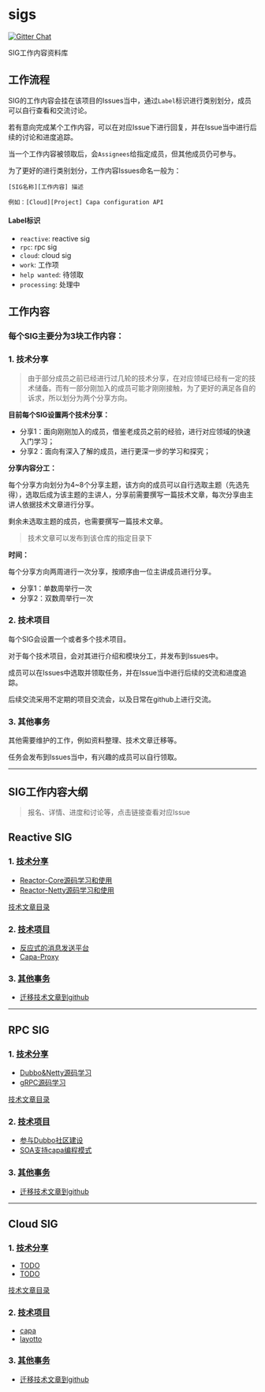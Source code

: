 # sigs

[![Gitter Chat](https://badges.gitter.im/Join%20Chat.svg)](https://groups.google.com/g/reactive-group)

SIG工作内容资料库

## 工作流程

SIG的工作内容会挂在该项目的Issues当中，通过`Label`标识进行类别划分，成员可以自行查看和交流讨论。

若有意向完成某个工作内容，可以在对应Issue下进行回复，并在Issue当中进行后续的讨论和进度追踪。

当一个工作内容被领取后，会`Assignees`给指定成员，但其他成员仍可参与。

为了更好的进行类别划分，工作内容Issues命名一般为：

```
[SIG名称][工作内容] 描述

例如：[Cloud][Project] Capa configuration API
```

#### Label标识

+ `reactive`: reactive sig
+ `rpc`: rpc sig
+ `cloud`: cloud sig
+ `work`: 工作项
+ `help wanted`: 待领取
+ `processing`: 处理中

## 工作内容

### 每个SIG主要分为3块工作内容：

### 1. 技术分享

> 由于部分成员之前已经进行过几轮的技术分享，在对应领域已经有一定的技术储备。而有一部分刚加入的成员可能才刚刚接触，为了更好的满足各自的诉求，所以划分为两个分享方向。

**目前每个SIG设置两个技术分享：**

+ 分享1：面向刚刚加入的成员，借鉴老成员之前的经验，进行对应领域的快速入门学习；
+ 分享2：面向有深入了解的成员，进行更深一步的学习和探究；

**分享内容分工：**

每个分享方向划分为4~8个分享主题，该方向的成员可以自行选取主题（先选先得），选取后成为该主题的主讲人，分享前需要撰写一篇技术文章，每次分享由主讲人依据技术文章进行分享。

剩余未选取主题的成员，也需要撰写一篇技术文章。

> 技术文章可以发布到该仓库的指定目录下

**时间：**

每个分享方向两周进行一次分享，按顺序由一位主讲成员进行分享。

+ 分享1：单数周举行一次
+ 分享2：双数周举行一次

### 2. 技术项目

每个SIG会设置一个或者多个技术项目。

对于每个技术项目，会对其进行介绍和模块分工，并发布到Issues中。

成员可以在Issues中选取并领取任务，并在Issue当中进行后续的交流和进度追踪。

后续交流采用不定期的项目交流会，以及日常在github上进行交流。

### 3. 其他事务

其他需要维护的工作，例如资料整理、技术文章迁移等。

任务会发布到Issues当中，有兴趣的成员可以自行领取。

---

## SIG工作内容大纲

> 报名、详情、进度和讨论等，点击链接查看对应Issue

## Reactive SIG

### 1. [技术分享](./sig/reactive/talk)

+ [Reactor-Core源码学习和使用](https://github.com/reactivegroup/sigs/issues/19)
+ [Reactor-Netty源码学习和使用](https://github.com/reactivegroup/sigs/issues/20)

[技术文章目录](./sig/reactive/talk/blog)

### 2. [技术项目](./sig/reactive/project)

+ [反应式的消息发送平台](https://github.com/reactivegroup/sigs/issues/12)
+ [Capa-Proxy](https://github.com/reactivegroup/sigs/issues/11)

### 3. [其他事务](./sig/reactive/affairs)

+ [迁移技术文章到github](https://github.com/reactivegroup/sigs/issues/9)

---

## RPC SIG

### 1. [技术分享](./sig/rpc/talk)

+ [Dubbo&Netty源码学习](https://github.com/reactivegroup/sigs/issues/22)
+ [gRPC源码学习](https://github.com/reactivegroup/sigs/issues/23)

[技术文章目录](./sig/rpc/talk/blog)

### 2. [技术项目](./sig/rpc/project)

+ [参与Dubbo社区建设](https://github.com/reactivegroup/sigs/issues/15)
+ [SOA支持capa编程模式](https://github.com/reactivegroup/sigs/issues/18)

### 3. [其他事务](./sig/rpc/affairs)

+ [迁移技术文章到github](https://github.com/reactivegroup/sigs/issues/14)

---

## Cloud SIG

### 1. [技术分享](./sig/cloud/talk)

+ [TODO]()
+ [TODO]()

[技术文章目录](./sig/cloud/talk/blog)

### 2. [技术项目](./sig/cloud/project)

+ [capa](https://github.com/reactivegroup/capa)
+ [layotto](https://github.com/reactivegroup/sigs/issues/6)

### 3. [其他事务](./sig/cloud/affairs)

+ [迁移技术文章到github](https://github.com/reactivegroup/sigs/issues/7)
